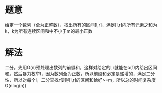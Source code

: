 # 题意
给定一个数列（全为正整数），找出所有的区间[l,r]，满足[l,r]内所有元素之和为k，k为所有连续区间和中不小于m的最小正数

# 解法
二分。先用O(n)预处理出数列的前缀和，这样对给定的l,r就能在o(1)内给出区间和。然后暴力枚举l，因为数列全为正数，所以前缀和必定是递增的，满足二分性，所以对每个l，二分查找r使得[l,r]的区间和恰好>=m，所以总的时间复杂度O(nlog(n))